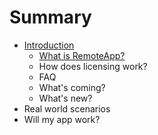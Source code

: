 # Summary

* [Introduction](README.md)
   * [What is RemoteApp?](overview/remoteapp-whatis.md)
   * How does licensing work?
   * FAQ
   * What's coming?
   * What's new?
* Real world scenarios
* Will my app work?

